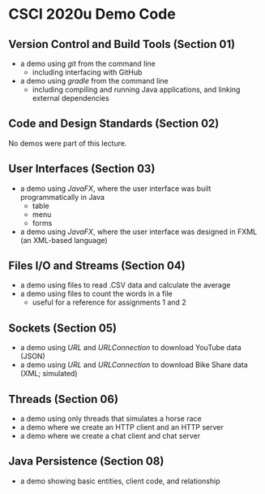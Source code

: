 # CSCI 2020u Demo Code

## Version Control and Build Tools (Section 01)

- a demo using _git_ from the command line
	- including interfacing with GitHub
- a demo using _gradle_ from the command line
	- including compiling and running Java applications, and linking external dependencies

## Code and Design Standards (Section 02)

No demos were part of this lecture.

## User Interfaces (Section 03)

- a demo using _JavaFX_, where the user interface was built programmatically in Java
	* table
	* menu
	* forms
- a demo using _JavaFX_, where the user interface was designed in FXML (an XML-based language)

## Files I/O and Streams (Section 04)

- a demo using files to read .CSV data and calculate the average
- a demo using files to count the words in a file
	* useful for a reference for assignments 1 and 2

## Sockets (Section 05)

- a demo using _URL_ and _URLConnection_ to download YouTube data (JSON)
- a demo using _URL_ and _URLConnection_ to download Bike Share data (XML; simulated)

## Threads (Section 06)

- a demo using only threads that simulates a horse race
- a demo where we create an HTTP client and an HTTP server
- a demo where we create a chat client and chat server

## Java Persistence (Section 08)

- a demo showing basic entities, client code, and relationship
